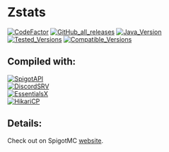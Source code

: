 # Zstats
[![CodeFactor](https://img.shields.io/codefactor/grade/github/zerrium/zstats?style=for-the-badge)](https://www.codefactor.io/repository/github/zerrium/zstats) [![GitHub_all_releases](https://img.shields.io/github/downloads/zerrium/zstats/total?label=Total%20Downloads&style=for-the-badge)](https://github.com/zerrium/zstats/releases) [![Java_Version](https://img.shields.io/badge/JDK%20Version-8--11-orange?style=for-the-badge)]() <br>
[![Tested_Versions](https://img.shields.io/badge/Tested%20Versions-1.8.8--1.16.4-blue?style=for-the-badge)]() [![Compatible_Versions](https://img.shields.io/badge/Compatible%20Versions-1.8--1.16.4-black?style=for-the-badge)]()

## Compiled with:
[![SpigotAPI](https://img.shields.io/badge/SpigotAPI-1.16.4-yellow?style=for-the-badge)](https://hub.spigotmc.org/javadocs/bukkit) <br>
[![DiscordSRV](https://img.shields.io/badge/DiscordSRV-1.21.2-yellow?style=for-the-badge)](https://github.com/DiscordSRV/DiscordSRV) <br>
[![EssentialsX](https://img.shields.io/badge/EssentialsX-2.18.2-yellow?style=for-the-badge)](https://github.com/EssentialsX/Essentials) <br>
[![HikariCP](https://img.shields.io/badge/HikariCP-3.4.5-yellow?style=for-the-badge)](https://github.com/brettwooldridge/HikariCP) <br>

## Details:
Check out on SpigotMC [website](https://www.spigotmc.org/resources/zstats.87724/).
